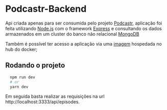 # Podcastr-Backend
Api criada apenas para ser consumida pelo projeto [Podcastr](https://github.com/Gildofj/NLW5-Podcastr/tree/main), aplicação foi feita utilizando [Node.js](https://nodejs.org/en/) com o framework [Express](https://expressjs.com/) e consultando os dados armazenados em um cluster do banco não relacional [MongoDB](https://www.mongodb.com/)

Também é possível ter acesso a aplicação via uma [imagem](https://hub.docker.com/repository/docker/gildofj/api-podcastr) hospedada no hub do docker; 

## Rodando o projeto
```bash
  npm run dev
  # or
  yarn dev
```

Em seguida basta realizar as requisições na url http://localhost:3333/api/episodes.
